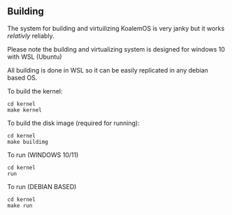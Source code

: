## Building
The system for building and virtuilizing KoalemOS is very janky but it works *relativly* reliably.

Please note the building and virtualizing system is designed for windows 10 with WSL (Ubuntu)

All building is done in WSL so it can be easily replicated in any debian based OS. 

To build the kernel:
```
cd kernel
make kernel
```

To build the disk image (required for running):
```
cd kernel
make buildimg
```

To run (WINDOWS 10/11)
```
cd kernel
run
```

To run (DEBIAN BASED)
```
cd kernel
make run
```